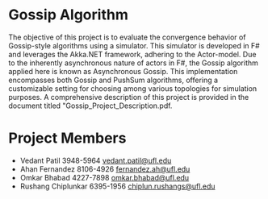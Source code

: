 # Gossip Algorithm
The objective of this project is to evaluate the convergence behavior of Gossip-style algorithms using a simulator. This simulator is developed in F# and leverages the Akka.NET framework, adhering to the Actor-model. Due to the inherently asynchronous nature of actors in F#, the Gossip algorithm applied here is known as Asynchronous Gossip. This implementation encompasses both Gossip and PushSum algorithms, offering a customizable setting for choosing among various topologies for simulation purposes. A comprehensive description of this project is provided in the document titled "Gossip_Project_Description.pdf.
# Project Members
* Vedant Patil 3948-5964 vedant.patil@ufl.edu
* Ahan Fernandez 8106-4926  fernandez.ah@ufl.edu
* Omkar Bhabad  4227-7898  omkar.bhabad@ufl.edu
* Rushang Chiplunkar  6395-1956  chiplun.rushangs@ufl.edu 

